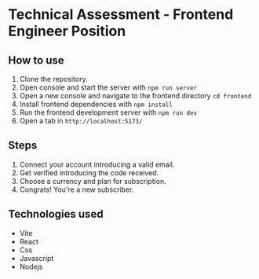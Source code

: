 # Technical Assessment - Frontend Engineer Position

## How to use

1. Clone the repository.
2. Open console and start the server with `npm run server`
3. Open a new console and navigate to the frontend directory `cd frontend`
4. Install frontend dependencies with `npm install`
5. Run the frontend development server with `npm run dev`
6. Open a tab in `http://localhost:5173/`

## Steps

1. Connect your account introducing a valid email.
2. Get verified introducing the code received.
3. Choose a currency and plan for subscription.
4. Congrats! You're a new subscriber.

## Technologies used

- Vite
- React
- Css
- Javascript
- Nodejs

